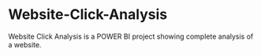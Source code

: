 # Website-Click-Analysis
Website Click Analysis is a POWER BI project showing complete analysis of a website.
